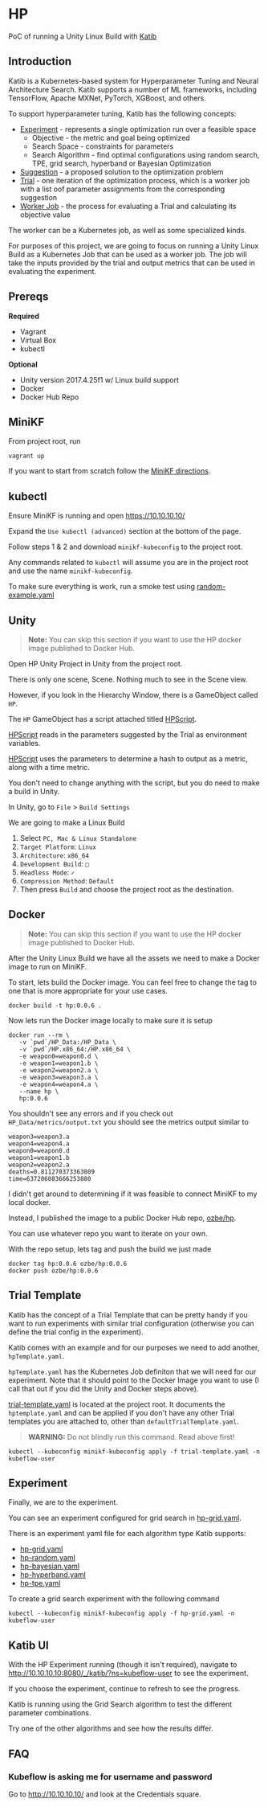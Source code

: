 # HP

PoC of running a Unity Linux Build with
[Katib](https://github.com/kubeflow/katib)

## Introduction

Katib is a Kubernetes-based system for Hyperparameter Tuning and Neural
Architecture Search. Katib supports a number of ML frameworks, including
TensorFlow, Apache MXNet, PyTorch, XGBoost, and others.

To support hyperparameter tuning, Katib has the following concepts:
- [Experiment](https://github.com/kubeflow/katib#experiment) -
  represents a single optimization run over a feasible space
  - Objective - the metric and goal being optimized
  - Search Space - constraints for parameters
  - Search Algorithm - find optimal configurations using random search,
    TPE, grid search, hyperband or Bayesian Optimization
- [Suggestion](https://github.com/kubeflow/katib#suggestion) - a
  proposed solution to the optimization problem
- [Trial](https://github.com/kubeflow/katib#trial) - one iteration of
  the optimization process, which is a worker job with a list oof
  parameter assignments from the corresponding suggestion
- [Worker Job](https://github.com/kubeflow/katib#trial) - the process
  for evaluating a Trial and calculating its objective value

The worker can be a Kubernetes job, as well as some specialized kinds.

For purposes of this project, we are going to focus on running a Unity
Linux Build as a Kubernetes Job that can be used as a worker job. The
job will take the inputs provided by the trial and output metrics that
can be used in evaluating the experiment.

## Prereqs

**Required**
- Vagrant
- Virtual Box
- kubectl

**Optional**
- Unity version 2017.4.25f1 w/ Linux build support
- Docker
- Docker Hub Repo

## MiniKF

From project root, run

```
vagrant up
```

If you want to start from scratch follow the
[MiniKF directions](https://www.kubeflow.org/docs/other-guides/virtual-dev/getting-started-minikf/).

## kubectl

Ensure MiniKF is running and open <https://10.10.10.10/>

Expand the `Use kubectl (advanced)` section at the bottom of the page.

Follow steps 1 & 2 and download `minikf-kubeconfig` to the project root.

Any commands related to `kubectl` will assume you are in the project
root and use the name `minikf-kubeconfig`.

To make sure everything is work, run a smoke test using
[random-example.yaml](https://www.kubeflow.org/docs/components/hyperparameter-tuning/hyperparameter/#example-using-random-algorithm)

## Unity

> **Note:** You can skip this section if you want to use the HP docker
> image published to Docker Hub.

Open HP Unity Project in Unity from the project root.

There is only one scene, Scene. Nothing much to see in the Scene view.

However, if you look in the Hierarchy Window, there is a GameObject
called `HP`.

The `HP` GameObject has a script attached titled
[HPScript](Assets/HPScript.cs).

[HPScript](Assets/HPScript.cs) reads in the parameters suggested by the
Trial as environment variables.

[HPScript](Assets/HPScript.cs) uses the parameters to determine a hash
to output as a metric, along with a time metric.

You don't need to change anything with the script, but you do need to
make a build in Unity.

In Unity, go to `File` > `Build Settings`

We are going to make a Linux Build

1. Select `PC, Mac & Linux Standalone`
2. `Target Platform`: `Linux`
3. `Architecture`: `x86_64`
4. `Development Build`: `□`
5. `Headless Mode`: `✓`
6. `Compression Method`: `Default`
7. Then press `Build` and choose the project root as the destination.

## Docker

> **Note:** You can skip this section if you want to use the HP docker
> image published to Docker Hub.

After the Unity Linux Build we have all the assets we need to make a
Docker image to run on MiniKF.

To start, lets build the Docker image. You can feel free to change the
tag to one that is more appropriate for your use cases.

```
docker build -t hp:0.0.6 .
```

Now lets run the Docker image locally to make sure it is setup

```
docker run --rm \
   -v `pwd`/HP_Data:/HP_Data \
   -v `pwd`/HP.x86_64:/HP.x86_64 \
   -e weapon0=weapon0.d \
   -e weapon1=weapon1.b \
   -e weapon2=weapon2.a \
   -e weapon3=weapon3.a \
   -e weapon4=weapon4.a \
   --name hp \
   hp:0.0.6
```

You shouldn't see any errors and if you check out
`HP_Data/metrics/output.txt` you should see the metrics output similar
to

```
weapon3=weapon3.a
weapon4=weapon4.a
weapon0=weapon0.d
weapon1=weapon1.b
weapon2=weapon2.a
deaths=0.811270373363809
time=637206083666253880
```

I didn't get around to determining if it was feasible to connect MiniKF
to my local docker.

Instead, I published the image to a public Docker Hub repo,
[ozbe/hp](https://hub.docker.com/r/ozbe/hp).

You can use whatever repo you want to iterate on your own.

With the repo setup, lets tag and push the build we just made

```
docker tag hp:0.0.6 ozbe/hp:0.0.6
docker push ozbe/hp:0.0.6
```

## Trial Template

Katib has the concept of a Trial Template that can be pretty handy if
you want to run experiments with similar trial configuration (otherwise
you can define the trial config in the experiment).

Katib comes with an example and for our purposes we need to add another,
`hpTemplate.yaml`.

`hpTemplate.yaml` has the Kubernetes Job definiton that we will need for
our experiment. Note that it should point to the Docker Image you want
to use (I call that out if you did the Unity and Docker steps above).

[trial-template.yaml](trial-template.yaml) is located at the project
root. It documents the `hptemplate.yaml` and can be applied if you don't
have any other Trial templates you are attached to, other than
`defaultTrialTemplate.yaml`.

> **WARNING:** Do not blindly run this command. Read above first!

```
kubectl --kubeconfig minikf-kubeconfig apply -f trial-template.yaml -n kubeflow-user
```

## Experiment

Finally, we are to the experiment.

You can see an experiment configured for grid search in
[hp-grid.yaml](hp-grid.yaml).

There is an experiment yaml file for each algorithm type Katib supports:
- [hp-grid.yaml](hp-grid.yaml)
- [hp-random.yaml](hp-random.yaml)
- [hp-bayesian.yaml](hp-bayesian.yaml)
- [hp-hyperband.yaml](hp-hyperband.yaml)
- [hp-tpe.yaml](hp-tpe.yaml)

To create a grid search experiment with the following command

```
kubectl --kubeconfig minikf-kubeconfig apply -f hp-grid.yaml -n kubeflow-user
```

## Katib UI

With the HP Experiment running (though it isn't required), navigate to
<http://10.10.10.10:8080/_/katib/?ns=kubeflow-user> to see the
experiment.

If you choose the experiment, continue to refresh to see the progress.

Katib is running using the Grid Search algorithm to test the different
parameter combinations.

Try one of the other algorithms and see how the results differ.

## FAQ

### Kubeflow is asking me for username and password

Go to <http://10.10.10.10/> and look at the Credentials square.
